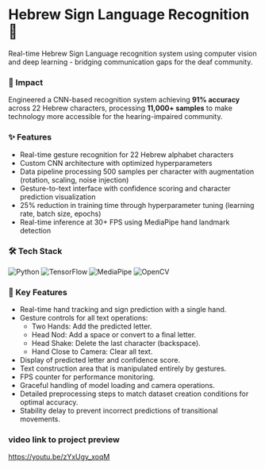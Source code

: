 # Hebrew Sign Language Recognition 🤟
Real-time Hebrew Sign Language recognition system using computer vision and deep learning - bridging communication gaps for the deaf community.

### 🎯 Impact
Engineered a CNN-based recognition system achieving **91% accuracy** across 22 Hebrew characters, processing **11,000+ samples** to make technology more accessible for the hearing-impaired community.

### ✨ Features
- Real-time gesture recognition for 22 Hebrew alphabet characters
- Custom CNN architecture with optimized hyperparameters
- Data pipeline processing 500 samples per character with augmentation (rotation, scaling, noise injection)
- Gesture-to-text interface with confidence scoring and character prediction visualization
- 25% reduction in training time through hyperparameter tuning (learning rate, batch size, epochs)
- Real-time inference at 30+ FPS using MediaPipe hand landmark detection

### 🛠️ Tech Stack
![Python](https://img.shields.io/badge/python-3670A0?style=for-the-badge&logo=python&logoColor=ffdd54) ![TensorFlow](https://img.shields.io/badge/TensorFlow-%23FF6F00.svg?style=for-the-badge&logo=TensorFlow&logoColor=white) ![MediaPipe](https://img.shields.io/badge/MediaPipe-00897B?style=for-the-badge&logo=google&logoColor=white) ![OpenCV](https://img.shields.io/badge/opencv-%23white.svg?style=for-the-badge&logo=opencv&logoColor=white)


### 🎨 Key Features
- Real-time hand tracking and sign prediction with a single hand.
- Gesture controls for all text operations:
  - Two Hands: Add the predicted letter.
  - Head Nod: Add a space or convert to a final letter.
  - Head Shake: Delete the last character (backspace).
  - Hand Close to Camera: Clear all text.
- Display of predicted letter and confidence score.
- Text construction area that is manipulated entirely by gestures.
- FPS counter for performance monitoring.
- Graceful handling of model loading and camera operations.
- Detailed preprocessing steps to match dataset creation conditions for optimal accuracy.
- Stability delay to prevent incorrect predictions of transitional movements.

### video link to project preview
https://youtu.be/zYxUgy_xoqM

